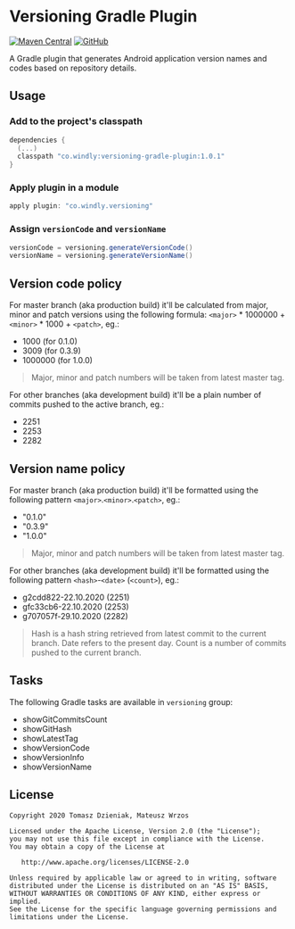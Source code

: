 # Versioning Gradle Plugin
[![Maven Central][mavenbadge-svg]][mavencentral] [![GitHub][license-svg]][license]

A Gradle plugin that generates Android application version names and codes based
on repository details.

## Usage

### Add to the project's classpath

```groovy
dependencies {
  (...)
  classpath "co.windly:versioning-gradle-plugin:1.0.1"
}
```

### Apply plugin in a module

```groovy
apply plugin: "co.windly.versioning"
```

### Assign `versionCode` and `versionName`

```groovy
versionCode = versioning.generateVersionCode()
versionName = versioning.generateVersionName()
```

## Version code policy

For master branch (aka production build) it'll be calculated from major, minor and
patch versions using the following formula: `<major>` * 1000000 + `<minor>` * 1000 + `<patch>`, eg.:

- 1000 (for 0.1.0)
- 3009 (for 0.3.9)
- 1000000 (for 1.0.0)

> Major, minor and patch numbers will be taken from latest master tag.

For other branches (aka development build) it'll be a plain number of commits
pushed to the active branch, eg.:

- 2251
- 2253
- 2282

## Version name policy

For master branch (aka production build) it'll be formatted using the following
pattern `<major>`.`<minor>`.`<patch>`, eg.:

- "0.1.0"
- "0.3.9"
- "1.0.0"

> Major, minor and patch numbers will be taken from latest master tag.

For other branches (aka development build) it'll be formatted using the
following pattern `<hash>`-`<date>` (`<count>`), eg.:

- g2cdd822-22.10.2020 (2251)
- gfc33cb6-22.10.2020 (2253)
- g707057f-29.10.2020 (2282)

> Hash is a hash string retrieved from latest commit to the current branch.
> Date refers to the present day.
> Count is a number of commits pushed to the current branch.

## Tasks

The following Gradle tasks are available in `versioning` group:

- showGitCommitsCount
- showGitHash
- showLatestTag
- showVersionCode
- showVersionInfo
- showVersionName

## License

    Copyright 2020 Tomasz Dzieniak, Mateusz Wrzos

    Licensed under the Apache License, Version 2.0 (the "License");
    you may not use this file except in compliance with the License.
    You may obtain a copy of the License at

       http://www.apache.org/licenses/LICENSE-2.0

    Unless required by applicable law or agreed to in writing, software
    distributed under the License is distributed on an "AS IS" BASIS,
    WITHOUT WARRANTIES OR CONDITIONS OF ANY KIND, either express or implied.
    See the License for the specific language governing permissions and
    limitations under the License.

[license-svg]: https://img.shields.io/github/license/tommus/versioning-gradle-plugin.svg?color=97ca00
[license]: http://www.apache.org/licenses/LICENSE-2.0
[mavenbadge-svg]: https://img.shields.io/maven-central/v/co.windly/versioning-gradle-plugin.svg?color=97ca00
[mavencentral]: https://search.maven.org/artifact/co.windly/versioning-gradle-plugin
